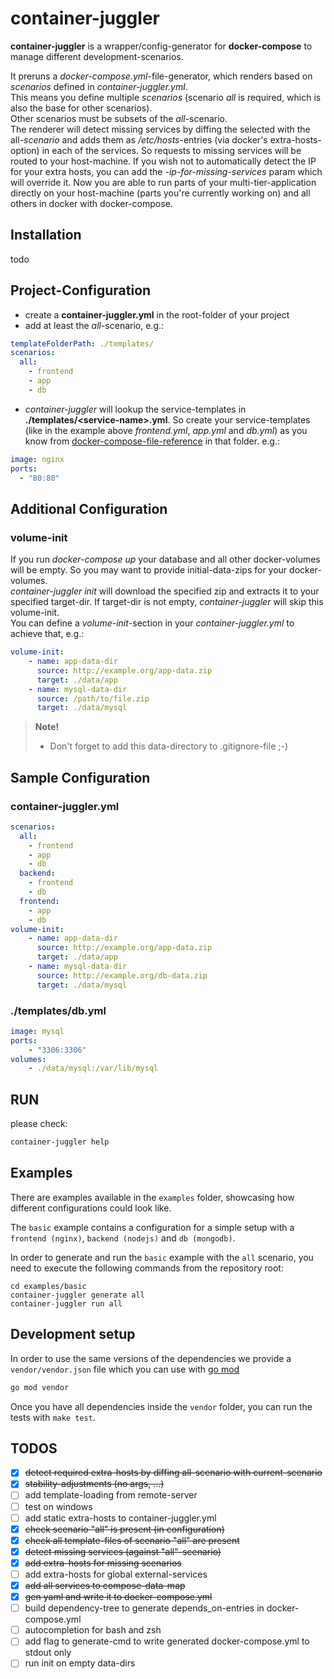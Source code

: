 # container-juggler
**container-juggler** is a wrapper/config-generator for **docker-compose** to manage different development-scenarios.

It preruns a *docker-compose.yml*-file-generator, which renders based on *scenarios* defined in *container-juggler.yml*.  
This means you define multiple *scenarios* (scenario *all* is required, which is also the base for other scenarios).  
Other scenarios must be subsets of the *all*-scenario.  
The renderer will detect missing services by diffing the selected with the all-*scenario* and adds them as */etc/hosts*-entries (via docker's extra-hosts-option) in each of the services. So requests to missing services will be routed to your host-machine. If you wish not to automatically detect the IP for your extra hosts, you can add the *-ip-for-missing-services* param which will override it.
Now you are able to run parts of your multi-tier-application directly on your host-machine (parts you're currently working on) and all others in docker with docker-compose.  

## Installation
todo
## Project-Configuration
- create a **container-juggler.yml** in the root-folder of your project
- add at least the *all*-scenario, e.g.:

```yaml
templateFolderPath: ./templates/
scenarios:
  all:
    - frontend
    - app
    - db
```
- *container-juggler* will lookup the service-templates in **./templates/\<service-name\>.yml**. So create your service-templates (like in the example above *frontend.yml*, *app.yml* and *db.yml*) as you know from [docker-compose-file-reference](https://docs.docker.com/compose/compose-file/) in that folder. e.g.:

```yaml
image: nginx
ports:
  - "80:80"
```
## Additional Configuration
### volume-init
If you run *docker-compose up* your database and all other docker-volumes will be empty. So you may want to provide initial-data-zips for your docker-volumes.  
*container-juggler init* will download the specified zip and extracts it to your specified target-dir. If target-dir is not empty, *container-juggler* will skip this volume-init.  
You can define a *volume-init*-section in your *container-juggler.yml* to achieve that, e.g.:

```yaml
volume-init:
    - name: app-data-dir
      source: http://example.org/app-data.zip
      target: ./data/app
    - name: mysql-data-dir
      source: /path/to/file.zip 
      target: ./data/mysql
```

> **Note!**  
> - Don't forget to add this data-directory to .gitignore-file ;-)  

## Sample Configuration
### container-juggler.yml

```yaml
scenarios:
  all:
    - frontend
    - app
    - db
  backend:
    - frontend
    - db
  frontend:
    - app
    - db
volume-init:
    - name: app-data-dir
      source: http://example.org/app-data.zip
      target: ./data/app
    - name: mysql-data-dir
      source: http://example.org/db-data.zip
      target: ./data/mysql
```

### ./templates/db.yml

```yaml
image: mysql
ports:
    - "3306:3306"
volumes:
    - ./data/mysql:/var/lib/mysql
```

## RUN
please check:
```bash
container-juggler help
```

## Examples

There are examples available in the `examples` folder, showcasing how different configurations could look like.

The `basic` example contains a configuration for a simple setup with a `frontend (nginx)`, `backend (nodejs)` and `db (mongodb)`.

In order to generate and run the `basic` example with the `all` scenario, you need to execute the following commands from the repository root:

```
cd examples/basic
container-juggler generate all
container-juggler run all
```

## Development setup

In order to use the same versions of the dependencies we provide a
`vendor/vendor.json` file which you can use with [go mod][]

```bash
go mod vendor
```

Once you have all dependencies inside the `vendor` folder, you can run the tests
with `make test`.

[go mod]: https://go.dev/ref/mod#go-mod-vendor

## TODOS

- [x] ~~detect required extra-hosts by diffing all-scenario with current-scenario~~
- [x] ~~stability-adjustments (no args, ...)~~
- [ ] add template-loading from remote-server
- [ ] test on windows
- [ ] add static extra-hosts to container-juggler.yml
- [x] ~~check scenario "all" is present (in configuration)~~
- [x] ~~check all template-files of scenario "all" are present~~
- [x] ~~detect missing services (against "all"-scenario)~~
- [x] ~~add extra-hosts for missing scenarios~~
- [ ] add extra-hosts for global external-services
- [x] ~~add all services to compose-data-map~~
- [x] ~~gen yaml and write it to docker-compose.yml~~
- [ ] build dependency-tree to generate depends_on-entries in docker-compose.yml
- [ ] autocompletion for bash and zsh
- [ ] add flag to generate-cmd to write generated docker-compose.yml to stdout only
- [ ] run init on empty data-dirs
